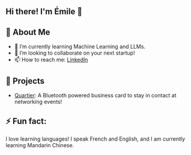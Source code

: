 ## Hi there! I'm Émile 👋

## 🚀 About Me
- 🌱 I’m currently learning Machine Learning and LLMs.
- 👯 I’m looking to collaborate on your next startup!
- 📫 How to reach me: [LinkedIn](https://www.linkedin.com/in/emile-turcotte)

## 📌 Projects
- [Quartier](https://github.com/emilet16/Bluetooth-Business-Card): A Bluetooth powered business card to stay in contact at networking events!


## ⚡ Fun fact:
I love learning languages! I speak French and English, and I am currently learning Mandarin Chinese.
